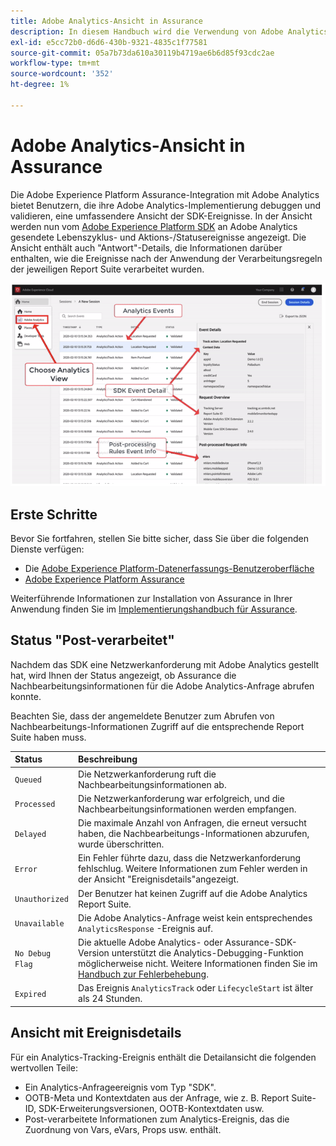 ```yaml
---
title: Adobe Analytics-Ansicht in Assurance
description: In diesem Handbuch wird die Verwendung von Adobe Analytics mit Adobe Experience Platform Assurance erläutert.
exl-id: e5cc72b0-d6d6-430b-9321-4835c1f77581
source-git-commit: 05a7b73da610a30119b4719ae6b6d85f93cdc2ae
workflow-type: tm+mt
source-wordcount: '352'
ht-degree: 1%

---
```


# Adobe Analytics-Ansicht in Assurance

Die Adobe Experience Platform Assurance-Integration mit Adobe Analytics bietet Benutzern, die ihre Adobe Analytics-Implementierung debuggen und validieren, eine umfassendere Ansicht der SDK-Ereignisse. In der Ansicht werden nun vom [Adobe Experience Platform SDK](https://developer.adobe.com/client-sdks/documentation/adobe-analytics/) an Adobe Analytics gesendete Lebenszyklus- und Aktions-/Statusereignisse angezeigt. Die Ansicht enthält auch &quot;Antwort&quot;-Details, die Informationen darüber enthalten, wie die Ereignisse nach der Anwendung der Verarbeitungsregeln der jeweiligen Report Suite verarbeitet wurden.

![](./images/adobe-analytics/overview.png)

## Erste Schritte

Bevor Sie fortfahren, stellen Sie bitte sicher, dass Sie über die folgenden Dienste verfügen:

- Die [Adobe Experience Platform-Datenerfassungs-Benutzeroberfläche](https://experience.adobe.com/#/data-collection/)
- [Adobe Experience Platform Assurance](https://experience.adobe.com/assurance)

Weiterführende Informationen zur Installation von Assurance in Ihrer Anwendung finden Sie im [Implementierungshandbuch für Assurance](../tutorials/implement-assurance.md).

## Status &quot;Post-verarbeitet&quot;

Nachdem das SDK eine Netzwerkanforderung mit Adobe Analytics gestellt hat, wird Ihnen der Status angezeigt, ob Assurance die Nachbearbeitungsinformationen für die Adobe Analytics-Anfrage abrufen konnte.

Beachten Sie, dass der angemeldete Benutzer zum Abrufen von Nachbearbeitungs-Informationen Zugriff auf die entsprechende Report Suite haben muss.

| Status | Beschreibung |
| :----- | :---------- |
| `Queued` | Die Netzwerkanforderung ruft die Nachbearbeitungsinformationen ab. |
| `Processed` | Die Netzwerkanforderung war erfolgreich, und die Nachbearbeitungsinformationen werden empfangen. |
| `Delayed` | Die maximale Anzahl von Anfragen, die erneut versucht haben, die Nachbearbeitungs-Informationen abzurufen, wurde überschritten. |
| `Error` | Ein Fehler führte dazu, dass die Netzwerkanforderung fehlschlug. Weitere Informationen zum Fehler werden in der Ansicht &quot;Ereignisdetails&quot;angezeigt. |
| `Unauthorized` | Der Benutzer hat keinen Zugriff auf die Adobe Analytics Report Suite. |
| `Unavailable` | Die Adobe Analytics-Anfrage weist kein entsprechendes `AnalyticsResponse` -Ereignis auf. |
| `No Debug Flag` | Die aktuelle Adobe Analytics- oder Assurance-SDK-Version unterstützt die Analytics-Debugging-Funktion möglicherweise nicht. Weitere Informationen finden Sie im [Handbuch zur Fehlerbehebung](../troubleshooting.md). |
| `Expired` | Das Ereignis `AnalyticsTrack` oder `LifecycleStart` ist älter als 24 Stunden. |

## Ansicht mit Ereignisdetails

Für ein Analytics-Tracking-Ereignis enthält die Detailansicht die folgenden wertvollen Teile:

- Ein Analytics-Anfrageereignis vom Typ &quot;SDK&quot;.
- OOTB-Meta und Kontextdaten aus der Anfrage, wie z. B. Report Suite-ID, SDK-Erweiterungsversionen, OOTB-Kontextdaten usw.
- Post-verarbeitete Informationen zum Analytics-Ereignis, das die Zuordnung von Vars, eVars, Props usw. enthält.

